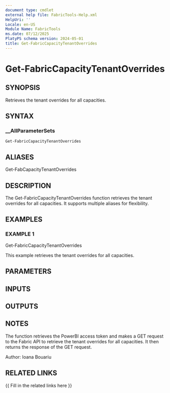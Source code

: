 ```yaml
---
document type: cmdlet
external help file: FabricTools-Help.xml
HelpUri: ''
Locale: en-US
Module Name: FabricTools
ms.date: 07/12/2025
PlatyPS schema version: 2024-05-01
title: Get-FabricCapacityTenantOverrides
---
```


# Get-FabricCapacityTenantOverrides

## SYNOPSIS

Retrieves the tenant overrides for all capacities.

## SYNTAX

### __AllParameterSets

```
Get-FabricCapacityTenantOverrides
```

## ALIASES

Get-FabCapacityTenantOverrides

## DESCRIPTION

The Get-FabricCapacityTenantOverrides function retrieves the tenant overrides for all capacities.
It supports multiple aliases for flexibility.

## EXAMPLES

### EXAMPLE 1

Get-FabricCapacityTenantOverrides

This example retrieves the tenant overrides for all capacities.

## PARAMETERS

## INPUTS

## OUTPUTS

## NOTES

The function retrieves the PowerBI access token and makes a GET request to the Fabric API to retrieve the tenant overrides for all capacities.
It then returns the response of the GET request.

Author: Ioana Bouariu

## RELATED LINKS

{{ Fill in the related links here }}

